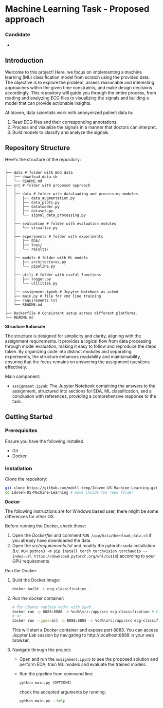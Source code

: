 # Machine Learning Task - Proposed approach

### Candidate
-

## Introduction

Welcome to this project! Here, we focus on implementing a machine learning (ML) classification model from scratch using the provided data. The objective is to explore the problem, assess reasonable and interesting approaches within the given time constraints, and make design decisions accordingly. This repository will guide you through the entire process, from reading and analyzing ECG files to visualizing the signals and building a model that can provide actionable insights.

At Idoven, data scientists work with anonymized patient data to:
1. Read ECG files and their corresponding annotations.
2. Process and visualize the signals in a manner that doctors can interpret.
3. Build models to classify and analyze the signals.

## Repository Structure

Here's the structure of the repository:

```plaintext
.
├── data # folder with ECG data
│   ├── download_data.sh
│   └── README.md
├── src # folder with proposed approach
│   │
│   ├── data # folder with dataloading and processing modules
│   │   ├── data_augmentation.py
│   │   ├── data_plots.py
│   │   ├── dataloader.py
│   │   ├── dataset.py
│   │   └── signal_data_processing.py
│   │
│   ├── evaluation # folder with evaluation modules
│   │   └── visualize.py
│   │
│   ├── experiments # folder with experiments 
│   │   ├── EDA/
│   │   ├── logs/
│   │   └── results/
│   │
│   ├── models # folder with ML models 
│   │   ├── architectures.py
│   │   └── pipeline.py
│   │
│   ├── utils # folder with useful functions
│   │   ├── logger.py
│   │   └── utilities.py
│   │
│   ├── assignment.ipynb # Jupyter Notebook as asked
│   ├── main.py # file for cmd line training
│   ├── requirements.txt
│   └── README.md
│   
├── Dockerfile # Consistent setup across different platforms.
└── README.md
```

**Structure Rationale**

The structure is designed for simplicity and clarity, aligning with the assignment requirements. It provides a logical flow from data processing through model evaluation, making it easy to follow and reproduce the steps taken. By organizing code into distinct modules and separating experiments, the structure enhances readability and maintainability, ensuring that the focus remains on answering the assignment questions effectively.

Main component:
- `assignment.ipynb`: The Jupyter Notebook containing the answers to the assignment, structured into sections for EDA, ML classification, and a conclusion with references, providing a comprehensive response to the task.

## Getting Started

### Prerequisites

Ensure you have the following installed:
- Git
- Docker

### Installation

Clone the repository:

```bash
git clone https://github.com/mdell-temp/Idoven-DS-Machine-Learning.git # clone the repo
cd Idoven-DS-Machine-Learning # move inside the repo folder
```

**Docker** 

The following instructions are for Windows based user, there might be some differences for other OS.

Before running the Docker, check these:
1. Open the *Dockerfile* and comment ```RUN /app/data/download_data.sh``` if you already have downloaded the data.
2. Open the *src/requirements.txt* and modify the pytorch-cuda installation (i.e. ```RUN python3 -m pip install torch torchvision torchaudio --index-url https://download.pytorch.org/whl/cu118```) according to your GPU requirements.

Run the Docker:

1. Build the Docker image:

    ```bash
    docker build -t ecg-classification .
    ```

2. Run the docker container:
    ```bash
    # for Ubuntu replace %cd%\ with $pwd
    docker run -p 8888:8888 -v %cd%\src:/app/src ecg-classification # CPU
    # or
    docker run --gpus=all -p 8888:8888 -v %cd%\src:/app/src ecg-classification # GPU
    ```
    This will start a Docker container and expose port 8888. You can access Jupyter Lab session by navigating to http://localhost:8888 in your web browser.


3. Navigate through the project:

    - Open and run the `assignment.ipynb` to see the proposed solution and perform EDA, train ML models and evaluate the trained models.

    - Run the pipeline from command line: 
        ```python 
        python main.py [OPTIONS]
        ```
        
        check the accepted arguments by running:
        ```python 
        python main.py --help
        ```


